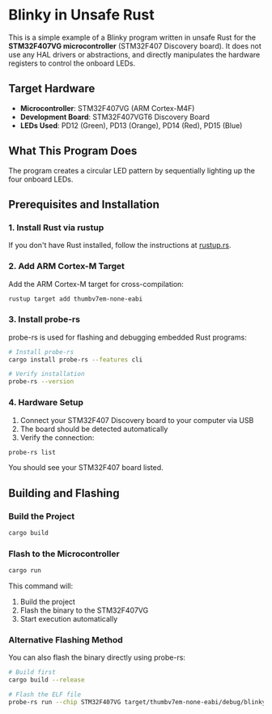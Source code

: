# Blinky in Unsafe Rust

This is a simple example of a Blinky program written in unsafe Rust for the **STM32F407VG microcontroller** (STM32F407 Discovery board). It does not use any HAL drivers or abstractions, and directly manipulates the hardware registers to control the onboard LEDs.

## Target Hardware

- **Microcontroller**: STM32F407VG (ARM Cortex-M4F)
- **Development Board**: STM32F407VGT6 Discovery Board
- **LEDs Used**: PD12 (Green), PD13 (Orange), PD14 (Red), PD15 (Blue)

## What This Program Does

The program creates a circular LED pattern by sequentially lighting up the four onboard LEDs.

## Prerequisites and Installation

### 1. Install Rust via rustup

If you don't have Rust installed, follow the instructions at [rustup.rs](https://rustup.rs/).

### 2. Add ARM Cortex-M Target

Add the ARM Cortex-M target for cross-compilation:

```bash
rustup target add thumbv7em-none-eabi
```

### 3. Install probe-rs

probe-rs is used for flashing and debugging embedded Rust programs:

```bash
# Install probe-rs
cargo install probe-rs --features cli

# Verify installation
probe-rs --version
```

### 4. Hardware Setup

1. Connect your STM32F407 Discovery board to your computer via USB
2. The board should be detected automatically
3. Verify the connection:

```bash
probe-rs list
```

You should see your STM32F407 board listed.

## Building and Flashing

### Build the Project

```bash
cargo build
```

### Flash to the Microcontroller

```bash
cargo run
```

This command will:

1. Build the project
2. Flash the binary to the STM32F407VG
3. Start execution automatically

### Alternative Flashing Method

You can also flash the binary directly using probe-rs:

```bash
# Build first
cargo build --release

# Flash the ELF file
probe-rs run --chip STM32F407VG target/thumbv7em-none-eabi/debug/blinky-unsafe-rust
```
